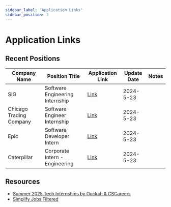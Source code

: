 ```yaml
---
sidebar_label: 'Application Links'
sidebar_position: 3
---
```


# Application Links

## Recent Positions

| Company Name            | Position Title                  | Application Link                                                                                                                 | Update Date | Notes |
| ----------------------- | ------------------------------- | -------------------------------------------------------------------------------------------------------------------------------- | ----------- | ----- |
| SIG                     | Software Engineering Internship | [Link](https://careers.sig.com/job/8218/Software-Engineering-Intern-Summer-2025?utm_campaign=google_jobs_apply)                  | 2024-5-23   |       |
| Chicago Trading Company | Software Engineer Internship    | [Link](https://job-boards.greenhouse.io/chicagotradingreferral/jobs/4392240005)                                                  | 2024-5-23   |       |
| Epic                    | Software Developer Intern       | [Link](https://epic.avature.net/Careers/FolderDetail/Verona-Wisconsin-United-States-Software-Developer-Intern-Summer-2025/25624) | 2024-5-23   |       |
| Caterpillar             | Corporate Intern - Engineering  | [Link](https://careers.caterpillar.com/en/jobs/job/r0000255588-2025-summer-corporate-intern-engineering)                         | 2024-5-23   |       |

## Resources

- [Summer 2025 Tech Internships by Ouckah & CSCareers](https://github.com/Ouckah/Summer2025-Internships)
- [Simplify Jobs Filtered](https://simplify.jobs/jobs?experience=Internship&category=Software%20Engineering&mostRecent=true)
